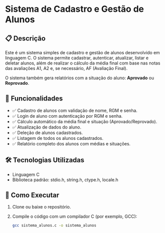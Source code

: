 # Sistema de Cadastro e Gestão de Alunos

## 📋 Descrição

Este é um sistema simples de cadastro e gestão de alunos desenvolvido em linguagem C. O sistema permite cadastrar, autenticar, atualizar, listar e deletar alunos, além de realizar o cálculo da média final com base nas notas das avaliações A1, A2 e, se necessário, AF (Avaliação Final).

O sistema também gera relatórios com a situação do aluno: **Aprovado** ou **Reprovado**.

## 🎯 Funcionalidades

- ✅ Cadastro de alunos com validação de nome, RGM e senha.
- ✅ Login de aluno com autenticação por RGM e senha.
- ✅ Cálculo automático da média final e situação (Aprovado/Reprovado).
- ✅ Atualização de dados do aluno.
- ✅ Deleção de alunos cadastrados.
- ✅ Listagem de todos os alunos cadastrados.
- ✅ Relatório completo dos alunos com médias e situações.

## 🛠️ Tecnologias Utilizadas

- Linguagem C
- Biblioteca padrão: stdio.h, string.h, ctype.h, locale.h

## 🚀 Como Executar

1. Clone ou baixe o repositório.
2. Compile o código com um compilador C (por exemplo, GCC):

   ```bash
   gcc sistema_alunos.c -o sistema_alunos
